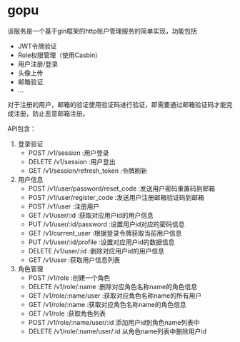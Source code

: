 # gopu

该服务是一个基于gin框架的http账户管理服务的简单实现，功能包括
* JWT令牌验证
* Role权限管理（使用Casbin）
* 用户注册/登录
* 头像上传
* 邮箱验证
* ...

对于注册的用户，邮箱的验证使用验证码进行验证，即需要通过邮箱验证码才能完成注册，防止恶意邮箱注册。

API包含：
1. 登录验证
   * POST   /v1/session :用户登录
   * DELETE /v1/session :用户登出
   * GET /v1/session/refresh_token :令牌刷新
2. 用户信息
   * POST /v1/user/password/reset_code :发送用户密码重置码到邮箱
   * POST /v1/user/register_code :发送用户注册邮箱验证码到邮箱
   * POST /v1/user :注册用户
   * GET  /v1/user/:id :获取对应用户id的用户信息
   * PUT  /v1/user/:id/password :设置用户id对应的密码信息
   * GET  /v1/current_user :根据登录令牌获取当前用户信息
   * PUT  /v1/user/:id/profile :设置对应用户id的数据信息
   * DELETE /v1/user/:id :删除对应用户id的用户信息
   * GET  /v1/user :获取用户信息列表
3. 角色管理
   * POST /v1/role :创建一个角色
   * DELETE /v1/role/:name :删除对应角色名称name的角色信息
   * GET /v1/role/:name/user :获取对应角色名称name的所有用户
   * GET /v1/role/:name :获取对应角色名称name的角色信息
   * GET /v1/role :获取角色列表
   * POST /v1/role/:name/user/:id 添加用户id到角色name列表中
   * DELETE /v1/role/:name/user/:id 从角色name列表中删除用户id
